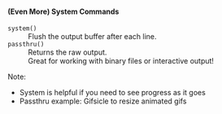 #### (Even More) System Commands

<dl>
	<dt class="fragment" data-fragment-index="0"><code>system()</code></dt>
	<dd class="fragment" data-fragment-index="0">Flush the output buffer after each line.</dd>
	<dt class="fragment" data-fragment-index="1"><code>passthru()</code></dt>
	<dd class="fragment" data-fragment-index="1">Returns the raw output.</dd>
	<dd class="fragment" data-fragment-index="2">Great for working with binary files or interactive output!</dd>
</dl>


Note:

* System is helpful if you need to see progress as it goes
* Passthru example: Gifsicle to resize animated gifs
